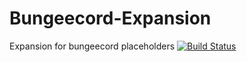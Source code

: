 # Bungeecord-Expansion

Expansion for bungeecord placeholders
[![Build Status](http://ci.extendedclip.com/buildStatus/icon?job=Bungeecord-Expansion)](http://ci.extendedclip.com/job/Bungeecord-Expansion/)